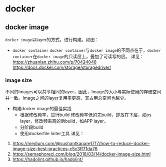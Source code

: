 # docker

## docker image
`docker image`以layer的方式，进行构建。如图：

- `docker container`
`docker container`与`docker image`的不同点在于，`docker container`在`docker image`的只读层上，叠加了可读写的层。
详见：
https://zhuanlan.zhihu.com/p/70424048
https://docs.docker.com/storage/storagedriver/

### image size
不同的Images可以共享相同的layer，因此，Image的大小与实际使用的存储空间并一致。Image之间的layer复用率更高，其占用总空间也越少。
- 构建docker image的最佳实践
  - 根据修改频率，进行build
    修改频率低的先build，即放在下层，如os layer，修改频率高的后build，如APP layer。
  - 分阶段build
  - 使用dockerfile linter工具
  详见：
1. https://medium.com/@sushantkapare1717/how-to-reduce-docker-image-size-best-practices-c5c3ff71da76
2. https://semaphoreci.com/blog/2018/03/14/docker-image-size.html
3. https://hadolint.github.io/hadolint/
